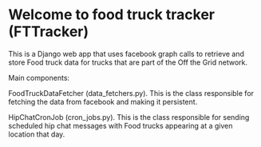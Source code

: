 Welcome to food truck tracker (FTTracker)
=========
This is a Django web app that uses facebook graph calls to retrieve and store Food truck data for trucks that are part of the Off the Grid network.

Main components:

FoodTruckDataFetcher (data_fetchers.py). This is the class responsible for fetching the data from facebook and making it persistent.

HipChatCronJob (cron_jobs.py). This is the class responsible for sending scheduled hip chat messages with Food trucks appearing at a given location that day.

